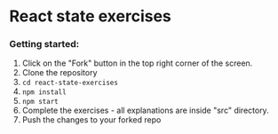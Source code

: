 # React state exercises

### Getting started:

1. Click on the "Fork" button in the top right corner of the screen.
2. Clone the repository
3. `cd react-state-exercises`
4. `npm install`
5. `npm start`
6. Complete the exercises - all explanations are inside "src" directory.
7. Push the changes to your forked repo
